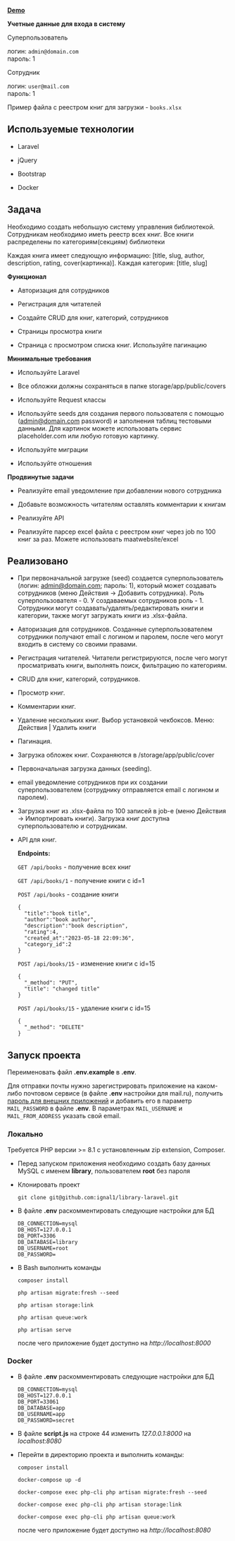 **[Demo](http://84.38.180.229:86)**

**Учетные данные для входа в систему**

Суперпользователь

логин: `admin@domain.com`  
пароль: 1

Сотрудник

логин: `user@mail.com`  
пароль: 1

Пример файла с реестром книг для загрузки - `books.xlsx`

## Используемые технологии

- Laravel

- jQuery

- Bootstrap

- Docker

## Задача

Необходимо создать небольшую систему управления библиотекой. Сотрудникам необходимо иметь реестр всех книг. Все книги распределены по категориям(секциям) библиотеки

Каждая книга имеет следующую информацию: [title, slug, author, description, rating, cover(картинка)]. Каждая категория: [title, slug]

**Функционал**

- Авторизация для сотрудников

- Регистрация для читателей

- Создайте CRUD для книг, категорий, сотрудников

- Страницы просмотра книги

- Страница с просмотром списка книг. Используйте пагинацию

**Минимальные требования**

- Используйте Laravel

- Все обложки должны сохраняться в папке storage/app/public/covers

- Используйте Request классы

- Используйте seeds для создания первого пользователя с помощью (admin@domain.com password) и заполнения таблиц тестовыми данными.
  Для картинок можете использовать сервис placeholder.com или любую готовую картинку.

- Используйте миграции

- Используйте отношения

**Продвинутые задачи**

- Реализуйте email уведомление при добавлении нового сотрудника

- Добавьте возможность читателям оставлять комментарии к книгам

- Реализуйте API

- Реализуйте парсер excel файла с реестром книг через job по 100 книг за раз. Можете использовать maatwebsite/excel

## Реализовано

- При первоначальной загрузке (seed) создается суперпользователь (логин: admin@domain.com; пароль: 1), который может создавать сотрудников (меню Действия -> Добавить сотрудника). Роль суперпользователя - 0. У создаваемых сотрудников роль - 1. Сотрудники могут создавать/удалять/редактировать книги и категории, также могут загружать книги из .xlsx-файла.

- Авторизация для сотрудников. Созданные суперпользователем сотрудники получают email с логином и паролем, после чего могут входить в систему со своими правами.

- Регистрация читателей. Читатели регистрируются, после чего могут просматривать книги, выполнять поиск, фильтрацию по категориям.

- CRUD для книг, категорий, сотрудников.

- Просмотр книг.

- Комментарии книг.

- Удаление нескольких книг. Выбор установкой чекбоксов. Меню: Действия | Удалить книги

- Пагинация.

- Загрузка обложек книг. Сохраняются в /storage/app/public/cover

- Первоначальная загрузка данных (seeding).

- email уведомление сотрудников при их создании суперпользователем (сотруднику отправляется email с логином и паролем).

- Загрузка книг из .xlsx-файла по 100 записей в job-е (меню Действия -> Импортировать книги). Загрузка книг доступна суперпользователю и сотрудникам.

- API для книг.

  **Endpoints:**

  `GET /api/books` - получение всех книг

  `GET /api/books/1` - получение книги с id=1

  `POST /api/books` - создание книги

  ``` 
  {
    "title":"book title",
    "author":"book author",
    "description":"book description",
    "rating":4,
    "created_at":"2023-05-18 22:09:36",
    "category_id":2
  }
  ```

  `POST /api/books/15` - изменение книги с id=15

  ```
  {
    "_method": "PUT",
    "title": "changed title"
  }
  ```

  `POST /api/books/15` - удаление книги с id=15

  ```
  {
    "_method": "DELETE"
  }
  ```

## Запуск проекта

Переименовать файл **.env.example** в **.env**.

Для отправки почты нужно зарегистрировать приложение на каком-либо почтовом сервисе (в файле **.env** настройки для mail.ru), получить [пароль для внешних приложений](https://help.mail.ru/mail/security/protection/external) и добавить его в параметр `MAIL_PASSWORD` в файле **.env**. В параметрах `MAIL_USERNAME` и `MAIL_FROM_ADDRESS` указать свой email.

### Локально

Требуется PHP версии >= 8.1 с установленным zip extension, Composer.

- Перед запуском приложения необходимо создать базу данных MySQL с именем **library**, пользователем **root** без пароля

- Клонировать проект

  `git clone git@github.com:ignal1/library-laravel.git`

- В файле **.env** раскомментировать следующие настройки для БД

    ```
    DB_CONNECTION=mysql
    DB_HOST=127.0.0.1
    DB_PORT=3306
    DB_DATABASE=library
    DB_USERNAME=root
    DB_PASSWORD=
    ```

- В Bash выполнить команды

  `composer install`

  `php artisan migrate:fresh --seed`

  `php artisan storage:link`

  `php artisan queue:work`

  `php artisan serve`

  после чего приложение будет доступно на *http://localhost:8000*

### Docker

- В файле **.env** раскомментировать следующие настройки для БД

    ```
    DB_CONNECTION=mysql
    DB_HOST=127.0.0.1
    DB_PORT=33061
    DB_DATABASE=app
    DB_USERNAME=app
    DB_PASSWORD=secret
    ```

- В файле **script.js** на строке 44 изменить *127.0.0.1:8000* на *localhost:8080*

- Перейти в директорию проекта и выполнить команды:

  `composer install`

  `docker-compose up -d`

  `docker-compose exec php-cli php artisan migrate:fresh --seed`

  `docker-compose exec php-cli php artisan storage:link`

  `docker-compose exec php-cli php artisan queue:work`

  после чего приложение будет доступно на *http://localhost:8080*


